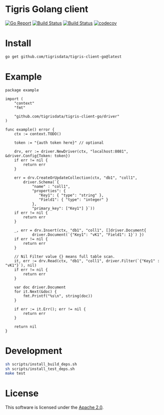 # Tigris Golang client

[![Go Report](https://goreportcard.com/badge/github.com/tigrisdata/tigris-client-go)](https://goreportcard.com/report/github.com/tigrisdata/tigris-client-go)
[![Build Status](https://github.com/tigrisdata/tigris-client-go/workflows/go-test/badge.svg)]()
[![Build Status](https://github.com/tigrisdata/tigris-client-go/workflows/go-lint/badge.svg)]()
[![codecov](https://codecov.io/gh/tigrisdata/tigris-client-go/branch/main/graph/badge.svg)](https://codecov.io/gh/tigrisdata/tigris-client-go)

# Install

```sh
go get github.com/tigrisdata/tigris-client-go@latest
```

# Example

```golang
package example

import (
    "context"
    "fmt"

    "github.com/tigrisdata/tigris-client-go/driver"
)

func example() error {
    ctx := context.TODO()

    token := "{auth token here}" // optional

    drv, err := driver.NewDriver(ctx, "localhost:8081", &driver.Config{Token: token})
    if err != nil {
        return err
    }

    err = drv.CreateOrUpdateCollection(ctx, "db1", "coll1",
        driver.Schema(`{
            "name" : "coll1",
            "properties": {
               "Key1": { "type": "string" },
               "Field1": { "type": "integer" }
            },
            "primary_key": ["Key1"] }`))
    if err != nil {
        return err
    }

    _, err = drv.Insert(ctx, "db1", "coll1", []driver.Document{
            driver.Document(`{"Key1": "vK1", "Field1": 1}`) })
    if err != nil {
        return err
    }

    // Nil Filter value {} means full table scan.
    it, err := drv.Read(ctx, "db1", "coll1", driver.Filter(`{"Key1" : "vK1"}`), nil)
    if err != nil {
        return err
    }

    var doc driver.Document
    for it.Next(&doc) {
        fmt.Printf("%s\n", string(doc))
    }

    if err := it.Err(); err != nil {
        return err
    }

    return nil
}
```
# Development

```sh
sh scripts/install_build_deps.sh
sh scripts/install_test_deps.sh
make test
```

# License

This software is licensed under the [Apache 2.0](LICENSE).


